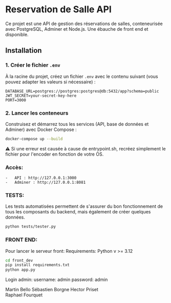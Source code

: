 # Reservation de Salle API

Ce projet est une API de gestion des réservations de salles, conteneurisée avec PostgreSQL, Adminer et Node.js.
Une ébauche de front end et disponible.

## Installation

### 1. Créer le fichier `.env`

À la racine du projet, créez un fichier `.env` avec le contenu suivant (vous pouvez adapter les valeurs si nécessaire) :

```env
DATABASE_URL=postgres://postgres:postgres@db:5432/app?schema=public
JWT_SECRET=your-secret-key-here
PORT=3000
```

### 2. Lancer les conteneurs

Construisez et démarrez tous les services (API, base de données et Adminer) avec Docker Compose :

```bash
docker-compose up --build
```
⚠️ Si une erreur est causée à cause de entrypoint.sh, recréez simplement le fichier pour l'encoder en fonction de votre OS.

### Accès:
	-	API : http://127.0.0.1:3000
	-	Adminer : http://127.0.0.1:8081


### TESTS:
Les tests automatisées permettent de s'assurer du bon fonctionnement de tous les composants du backend, mais également de créer quelques données.
```bash
python tests/tester.py
```

### FRONT END:

Pour lancer le serveur front:
Requirements: Python v >= 3.12

```bash
cd front_dev
pip install requirements.txt
python app.py
```

Login admin: 
username: admin	
password: admin


Martin Bello
Sébastien Borgne
Hector Priset	
Raphael Fourquet